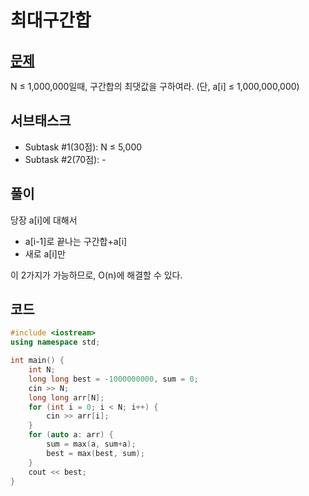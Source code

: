 # 최대구간합
## [문제](https://nypc.github.io/2020/2020_online_1.html)
N ≤ 1,000,000일때, 구간합의 최댓값을 구하여라.
(단, a[i] ≤ 1,000,000,000)
## 서브태스크
- Subtask #1(30점): N ≤ 5,000
- Subtask #2(70점): -
## 풀이
당장 a[i]에 대해서
- a[i-1]로 끝나는 구간합+a[i]
- 새로 a[i]만

이 2가지가 가능하므로, O(n)에 해결할 수 있다.
## 코드
```C++
#include <iostream>
using namespace std;

int main() {
    int N;
    long long best = -1000000000, sum = 0;
    cin >> N;
    long long arr[N];
    for (int i = 0; i < N; i++) {
        cin >> arr[i];
    }
    for (auto a: arr) {
        sum = max(a, sum+a);
        best = max(best, sum);
    }
    cout << best;
}
```
